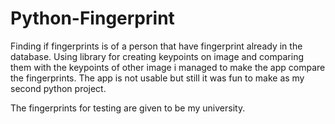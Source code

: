 # Python-Fingerprint

Finding if fingerprints is of a person that have fingerprint already in the database. Using library for creating keypoints on image and comparing them with the keypoints of other image i managed to make the app compare the fingerprints. The app is not usable but still it was fun to make as my second python project.

The fingerprints for testing are given to be my university.

